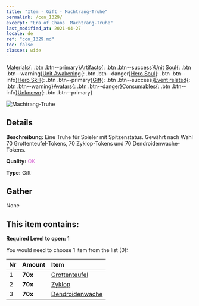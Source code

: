 ```yaml
---
title: "Item - Gift - Machtrang-Truhe"
permalink: /con_1329/
excerpt: "Era of Chaos  Machtrang-Truhe"
last_modified_at: 2021-04-27
locale: de
ref: "con_1329.md"
toc: false
classes: wide
---
```

 [Materials](/ItemsDE/){: .btn .btn--primary}[Artifacts](/ItemsDE/Artifacts/){: .btn .btn--success}[Unit Soul](/ItemsDE/UnitSoul/){: .btn .btn--warning}[Unit Awakening](/ItemsDE/UnitAwakening/){: .btn .btn--danger}[Hero Soul](/ItemsDE/HeroSoul/){: .btn .btn--info}[Hero Skill](/ItemsDE/HeroSkill/){: .btn .btn--primary}[Gift](/ItemsDE/Gift/){: .btn .btn--success}[Event related](/ItemsDE/Events/){: .btn .btn--warning}[Avatars](/ItemsDE/Avatars/){: .btn .btn--danger}[Consumables](/ItemsDE/Consumables/){: .btn .btn--info}[Unknown](/ItemsDE/Unknown/){: .btn .btn--primary}

 ![Machtrang-Truhe](/images/t/i_905001.png)

## Details
 **Beschreibung:** Eine Truhe für Spieler mit Spitzenstatus. Gewährt nach Wahl 70 Grottenteufel-Tokens, 70 Zyklop-Tokens und 70 Dendroidenwache-Tokens.

 **Quality:** <span style="color: #DA70D6">OK</span>

 **Type:** Gift

## Gather

  None

## This item contains:

 **Required Level to open:** 1

 You would need to choose 1 item from the list (0):

  | Nr | Amount |     Item    |
  |:---|:-------|:------------|
  | 1 |  **70x** | [Grottenteufel](/ItemsDE/unt_230/) |  | 
  | 2 |  **70x** | [Zyklop](/ItemsDE/unt_222/) |  | 
  | 3 |  **70x** | [Dendroidenwache](/ItemsDE/unt_203/) |  | 
